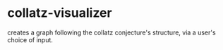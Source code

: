 # collatz-visualizer
creates a graph following the collatz conjecture's structure, via a user's choice of input.
